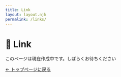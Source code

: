 ```yaml
---
title: Link
layout: layout.njk
permalink: /links/
---
```


<h1>🔗 Link</h1>

<p>このページは現在作成中です。しばらくお待ちください</p>

<div class="back-button-area">
  <a href="/" class="back-button">← トップページに戻る</a>
</div>
